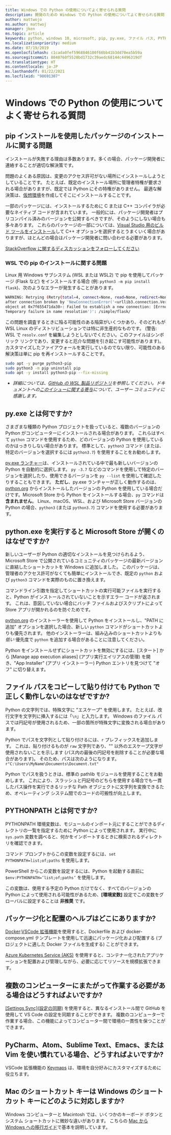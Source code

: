 ```yaml
---
title: Windows での Python の使用についてよく寄せられる質問
description: 開発のための Windows での Python の使用についてよく寄せられる質問 (FAQ) に対する回答を確認することにより、役立つ情報が得られます。
author: mattwojo
ms.author: mattwoj
manager: jken
ms.topic: article
keywords: python, windows 10, microsoft, pip, py.exe, ファイル パス, PYTHONPATH, python 開発, python パッケージ化
ms.localizationpriority: medium
ms.date: 07/19/2019
ms.openlocfilehash: c1cada0fef5968846100f66bb41b3dd70ea5b59a
ms.sourcegitcommit: 8040760f5520bd1732c39aedc68144c4496319df
ms.translationtype: HT
ms.contentlocale: ja-JP
ms.lasthandoff: 01/22/2021
ms.locfileid: "98691307"
---
```

# <a name="frequently-asked-questions-about-using-python-on-windows"></a>Windows での Python の使用についてよく寄せられる質問

## <a name="trouble-installing-a-package-with-pip-install"></a>pip インストールを使用したパッケージのインストールに関する問題

インストールが失敗する理由は多数あります。多くの場合、パッケージ開発者に連絡することが適切な解決策です。

問題のよくある原因は、変更のアクセス許可がない場所にインストールしようとしていることです。 たとえば、既定のインストール場所に管理者特権が要求される場合がありますが、既定では Python にその特権がありません。 最適な解決策は、[仮想環境](./web-frameworks.md#create-a-virtual-environment)を作成してそこにインストールすることです。

一部のパッケージには、インストールするために C または C++ コンパイラが必要なネイティブ コードが含まれています。 一般的には、パッケージ開発者はプリコンパイル済みのバージョンを公開するべきですが、そのようにしない場合も多々あります。 これらのパッケージの一部については、[Visual Studio 用のビルド ツールをインストール](https://visualstudio.microsoft.com/downloads/#build-tools-for-visual-studio-2019)して C++ オプションを選択するとうまくいく場合がありますが、ほとんどの場合はパッケージ開発者に問い合わせる必要があります。

[StackOverflow に関するディスカッションをフォローしてください](https://stackoverflow.com/questions/4750806/how-do-i-install-pip-on-windows/12476379)

### <a name="trouble-installing-pip-with-wsl"></a>WSL での pip のインストールに関する問題

Linux 用 Windows サブシステム (WSL または WSL2) で pip を使用してパッケージ (Flask など) をインストールする場合 (例: `python3 -m pip install flask`)、次のようなエラーが発生することがあります。

```bash
WARNING: Retrying (Retry(total=4, connect=None, read=None, redirect=None, status=None))
after connection broken by 'NewConnectionError('<urllib3.connection.VerifiedHTTPSConnection
object at 0x7f655471da30>: Failed to establish a new connection: [Errno -3]
Temporary failure in name resolution')': /simple/flask/
```

この問題を調査するときに陥る可能性のある陥穽がいくつかあり、そのどれもが WSL Linux のディストリビューションでは特に非生産的なものです。 (警告: WSL で `resolv.conf` を編集しようとしないでください。このファイルはシンボリック リンクであり、変更すると厄介な問題を引き起こす可能性があります)。 カスタマイズしたファイアウォールを実行しているのでない限り、可能性のある解決策は単に pip を再インストールすることです。

```bash
sudo apt -y purge python3-pip
sudo python3 -m pip uninstall pip
sudo apt -y install python3-pip --fix-missing
```

* *詳細については、[GitHub の WSL 製品リポジトリ](https://github.com/microsoft/WSL/issues/4020)を参照してください。ドキュメントへの[このイシューに関する寄与](https://github.com/MicrosoftDocs/windows-uwp/issues/2679)について、ユーザー コミュニティに感謝します。*

## <a name="what-is-pyexe"></a>py.exe とは何ですか?

さまざまな種類の Python プロジェクトを扱っていると、複数のバージョンの Python がコンピューターにインストールされる場合があります。 これらはすべて `python` コマンドを使用するため、どのバージョンの Python を使用しているのかはっきりしない場合があります。 標準として、`python3` コマンド (または、特定のバージョンを選択するには `python3.7`) を使用することをお勧めします。

[py.exe ランチャー](https://docs.python.org/3/using/windows.html#launcher)は、インストールされている中で最も新しいバージョンの Python を自動的に選択します。 `py -3.7` などのコマンドを使用して特定のバージョンを選択したり、使用できるバージョンを `py --list` を使用して確認したりすることもできます。 **ただし**、py.exe ランチャーが正しく動作するのは、[python.org](https://www.python.org/downloads/windows/) からインストールしたバージョンの Python を使用している場合だけです。Microsoft Store から Python をインストールする場合、`py` コマンドは **含まれません**。 Linux、macOS、WSL、および Microsoft Store バージョンの Python の場合、`python3` (または `python3.7`) コマンドを使用する必要があります。

## <a name="why-does-running-pythonexe-open-the-microsoft-store"></a>python.exe を実行すると Microsoft Store が開くのはなぜですか?

新しいユーザーが Python の適切なインストールを見つけられるよう、Microsoft Store で公開されているコミュニティのパッケージの最新バージョンに直結したショートカットを Windows に追加しました。 このパッケージは、管理者のアクセス許可がなくても簡単にインストールでき、既定の `python` および `python3` コマンドを実際のものに置き換えます。

コマンドライン引数を指定してショートカットの実行可能ファイルを実行すると、Python がインストールされていないことを示すエラー コードが返されます。 これは、意図していない場合にバッチ ファイルおよびスクリプトによって Store アプリが開かれるのを防ぐためです。

[python.org](https://www.python.org/downloads/windows/) のインストーラーを使用して Python をインストールし、"PATH に追加" オプションを選択した場合、新しい `python` コマンドがショートカットよりも優先されます。 他のインストーラーは、組み込みのショートカットよりも _低い_ 優先度で `python` を追加する場合があることに注意してください。

Python をインストールせずにショートカットを無効にするには、[スタート] から [Manage app execution aliases] (アプリ実行エイリアスの管理) を開き、"App Installer" (アプリ インストーラー) Python エントリを見つけて "オフ" に切り替えます。

## <a name="why-dont-file-paths-work-in-python-when-i-copy-paste-them"></a>ファイル パスをコピーして貼り付けても Python で正しく動作しないのはなぜですか?

Python の文字列では、特殊文字に "エスケープ" を使用します。 たとえば、改行文字を文字列に挿入するには「`\n`」と入力します。 Windows のファイル パスでは円記号が使用されるため、一部の箇所が特殊文字に変換される場合があります。

Python でパスを文字列として貼り付けるには、`r` プレフィックスを追加します。 これは、貼り付けるものが `raw` 文字列であり、"\" 以外のエスケープ文字が使用されないことを示します (パス内の最後の円記号を削除することが必要な場合があります)。 そのため、パスは次のようになります。`r"C:\Users\MyName\Documents\Document.txt"`

Python でパスを扱うときは、標準の pathlib モジュールを使用することをお勧めします。 これにより、スラッシュと円記号のどちらを使用する場合でも一貫したパス操作を実行できるリッチな Path オブジェクトに文字列を変換できるため、オペレーティング システム間でのコードの可搬性が向上します。

## <a name="what-is-pythonpath"></a>PYTHONPATH とは何ですか?

PYTHONPATH 環境変数は、モジュールのインポート元にすることができるディレクトリの一覧を指定するために Python によって使用されます。 実行中に `sys.path` 変数を調べると、何かをインポートするときに検索されるディレクトリを確認できます。

コマンド プロンプトからこの変数を設定するには、`set PYTHONPATH=list;of;paths` を使用します。

PowerShell からこの変数を設定するには、Python を起動する直前に `$env:PYTHONPATH=’list;of;paths’` を使用します。

この変数は、使用する予定の Python だけでなく、すべてのバージョンの Python によって使用される可能性があるため、**[環境変数]** 設定でこの変数をグローバルに設定することは **非推奨** です。

## <a name="where-can-i-find-help-with-packaging-and-deployment"></a>パッケージ化と配置のヘルプはどこにありますか?

[Docker](https://code.visualstudio.com/docs/azure/docker):[VSCode 拡張機能](https://code.visualstudio.com/docs/azure/docker)を使用すると、Dockerfile および docker-compose.yml テンプレートを使用して迅速にパッケージ化および配置する (プロジェクトに適した Docker ファイルを生成する) ことができます。

[Azure Kubernetes Service (AKS)](/azure/aks/) を使用すると、コンテナー化されたアプリケーションを配置および管理しながら、必要に応じてリソースを規模拡張できます。

## <a name="what-if-i-need-to-work-across-different-machines"></a>複数のコンピューターにまたがって作業する必要がある場合はどうすればよいですか?

[[Settings Sync]\(設定の同期\)](https://marketplace.visualstudio.com/items?itemName=Shan.code-settings-sync) を使用すると、異なるインストール間で GitHub を使用して VS Code の設定を同期することができます。 複数のコンピューターで作業する場合、この機能によってコンピューター間で環境の一貫性を保つことができます。

## <a name="what-if-im-used-to-using-pycharm-atom-sublime-text-emacs-or-vim"></a>PyCharm、Atom、Sublime Text、Emacs、または Vim を使い慣れている場合、どうすればよいですか?

VSCode 拡張機能の [Keymaps](https://marketplace.visualstudio.com/search?target=VSCode&category=Keymaps&sortBy=Downloads) は、環境を自分好みにカスタマイズするために役立ちます。

## <a name="how-do-mac-shortcut-keys-map-to-windows-shortcut-keys"></a>Mac のショートカット キーは Windows のショートカット キーにどのように対応しますか?

Windows コンピューターと Macintosh では、いくつかのキーボード ボタンとシステム ショートカットに微妙な違いがあります。 こちらの [Mac から Windows への移行ガイド](../dev-environment/mac-to-windows.md)で基本を説明しています。
